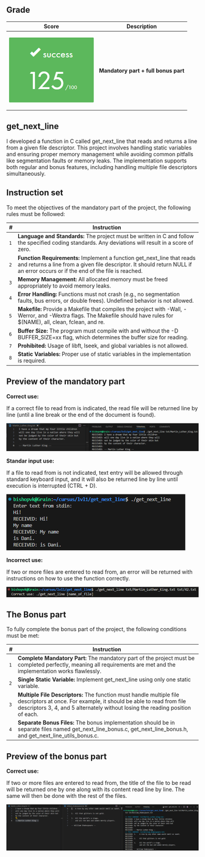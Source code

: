 ## Grade

| **Score**           | **Description**     |
|-----------------------|---------------|
| <p align="center"><img width="222px" alt="170px" src="./img/Score_125.png"></p> | **Mandatory part + full bonus part**   |


## get_next_line

I developed a function in C called get_next_line that reads and returns a line from a given file descriptor. This project involves handling static variables and ensuring proper memory management while avoiding common pitfalls like segmentation faults or memory leaks. The implementation supports both regular and bonus features, including handling multiple file descriptors simultaneously.


## Instruction set


To meet the objectives of the mandatory part of the project, the following rules must be followed:

| **#** | **Instruction**                                                                                                                                                            |
| ----- | -------------------------------------------------------------------------------------------------------------------------------------------------------------------------- |
|  `1`  | **Language and Standards:** The project must be written in C and follow the specified coding standards. Any deviations will result in a score of zero.                     |
|  `2`  | **Function Requirements:** Implement a function get_next_line that reads and returns a line from a given file descriptor. It should return NULL if an error occurs or if the end of the file is reached.                                                                                                                                                              |
|  `3`  | **Memory Management:** All allocated memory must be freed appropriately to avoid memory leaks.                                                                             |
|  `4`  | **Error Handling:** Functions must not crash (e.g., no segmentation faults, bus errors, or double frees). Undefined behavior is not allowed.                               |
|  `5`  | **Makefile:** Provide a Makefile that compiles the project with -Wall, -Werror, and -Wextra flags. The Makefile should have rules for $(NAME), all, clean, fclean, and re. |
|  `6`  | **Buffer Size:** The program must compile with and without the -D BUFFER_SIZE=xx flag, which determines the buffer size for reading.                                       |
|  `7`  | **Prohibited:** Usage of libft, lseek, and global variables is not allowed.                                                                                                |
|  `8`  | **Static Variables:** Proper use of static variables in the implementation is required.                                                                                    |


## Preview of the mandatory part

**Correct use:**  

If a correct file to read from is indicated, the read file will be returned line by line (until a line break or the end of the document is found).

<p align="left">
	<img src="./img/mandatory.png">
</p>
  

**Standar input use:**  

If a file to read from is not indicated, text entry will be allowed through standard keyboard input, and it will also be returned line by line until execution is interrupted (CTRL + D).

<p align="left">
	<img src="./img/stdin.png">
</p>
  

**Incorrect use:**  

If two or more files are entered to read from, an error will be returned with instructions on how to use the function correctly.

<p align="left">
	<img src="./img/bad_use.png">
</p>


## The Bonus part

<p>To fully complete the bonus part of the project, the following conditions must be met:</p>

| **#** | **Instruction**                                                                                                                                                       |
| ----- | --------------------------------------------------------------------------------------------------------------------------------------------------------------------- |
|  `1`  | **Complete Mandatory Part:** The mandatory part of the project must be completed perfectly, meaning all requirements are met and the implementation works flawlessly. |
|  `2`  | **Single Static Variable:** Implement get_next_line using only one static variable.                                                                                   |
|  `3`  | **Multiple File Descriptors:** The function must handle multiple file descriptors at once. For example, it should be able to read from file descriptors 3, 4, and 5 alternately without losing the reading position of each.                                                                                                                                    |
|  `4`  | **Separate Bonus Files:** The bonus implementation should be in separate files named get_next_line_bonus.c, get_next_line_bonus.h, and get_next_line_utils_bonus.c.   |


## Preview of the bonus part

**Correct use:**  

If two or more files are entered to read from, the title of the file to be read will be returned one by one along with its content read line by line. The same will then be done with the rest of the files.

<p align="left">
	<img src="./img/bonus.png">
</p>